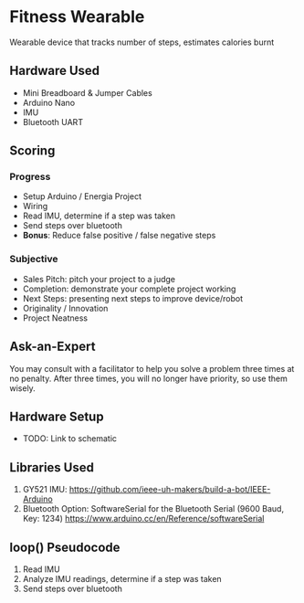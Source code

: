 # Fitness Wearable
Wearable device that tracks number of steps, estimates calories burnt

## Hardware Used
- Mini Breadboard & Jumper Cables
- Arduino Nano
- IMU
- Bluetooth UART

## Scoring

### Progress
- Setup Arduino / Energia Project
- Wiring
- Read IMU, determine if a step was taken
- Send steps over bluetooth
- **Bonus**: Reduce false positive / false negative steps

### Subjective
- Sales Pitch: pitch your project to a judge
- Completion: demonstrate your complete project working
- Next Steps: presenting next steps to improve device/robot
- Originality / Innovation
- Project Neatness

## Ask-an-Expert
You may consult with a facilitator to help you solve a problem three times at no penalty. After three times, you will no longer have priority, so use them wisely.

## Hardware Setup
- TODO: Link to schematic

## Libraries Used
1. GY521 IMU: https://github.com/ieee-uh-makers/build-a-bot/IEEE-Arduino
2. Bluetooth Option: SoftwareSerial for the Bluetooth Serial (9600 Baud, Key: 1234) https://www.arduino.cc/en/Reference/softwareSerial

## loop() Pseudocode
1. Read IMU
2. Analyze IMU readings, determine if a step was taken
3. Send steps over bluetooth
